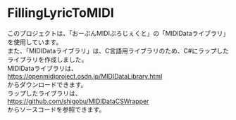 # FillingLyricToMIDI
このプロジェクトは、「おーぷんMIDIぷろじぇくと」の「MIDIDataライブラリ」を使用しています。  
また、「MIDIDataライブラリ」は、C言語用ライブラリのため、C#にラップしたライブラリを作成しました。  
MIDIDataライブラリは、  
https://openmidiproject.osdn.jp/MIDIDataLibrary.html  
からダウンロードできます。  
ラップしたライブラリは、  
https://github.com/shigobu/MIDIDataCSWrapper  
からソースコードを参照できます。
